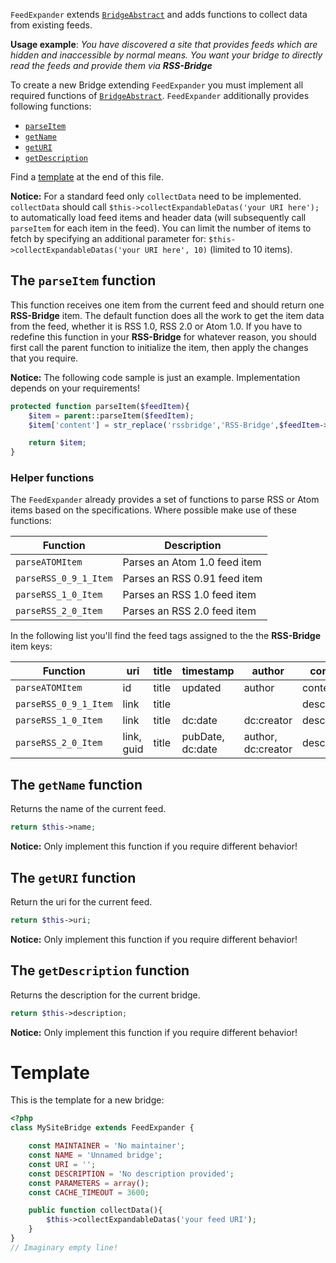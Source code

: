 `FeedExpander` extends [`BridgeAbstract`](./02_BridgeAbstract.md) and adds functions to collect data from existing feeds.

**Usage example**: _You have discovered a site that provides feeds which are hidden and inaccessible by normal means. You want your bridge to directly read the feeds and provide them via **RSS-Bridge**_

To create a new Bridge extending `FeedExpander` you must implement all required functions of [`BridgeAbstract`](./02_BridgeAbstract.md). `FeedExpander` additionally provides following functions:

* [`parseItem`](#the-parseitem-function)
* [`getName`](#the-getname-function)
* [`getURI`](#the-geturi-function)
* [`getDescription`](#the-getdescription-function)

Find a [template](#template) at the end of this file.

**Notice:** For a standard feed only `collectData` need to be implemented. `collectData` should call `$this->collectExpandableDatas('your URI here');` to automatically load feed items and header data (will subsequently call `parseItem` for each item in the feed). You can limit the number of items to fetch by specifying an additional parameter for: `$this->collectExpandableDatas('your URI here', 10)` (limited to 10 items).

## The `parseItem` function

This function receives one item from the current feed and should return one **RSS-Bridge** item.
The default function does all the work to get the item data from the feed, whether it is RSS 1.0,
RSS 2.0 or Atom 1.0. If you have to redefine this function in your **RSS-Bridge** for whatever reason,
you should first call the parent function to initialize the item, then apply the changes that you require.

**Notice:** The following code sample is just an example. Implementation depends on your requirements!

```PHP
protected function parseItem($feedItem){
    $item = parent::parseItem($feedItem);
    $item['content'] = str_replace('rssbridge','RSS-Bridge',$feedItem->content);

    return $item;
}
```

### Helper functions

The `FeedExpander` already provides a set of functions to parse RSS or Atom items based on the specifications. Where possible make use of these functions:

Function | Description
---------|------------
`parseATOMItem` | Parses an Atom 1.0 feed item
`parseRSS_0_9_1_Item` | Parses an RSS 0.91 feed item
`parseRSS_1_0_Item` | Parses an RSS 1.0 feed item
`parseRSS_2_0_Item` | Parses an RSS 2.0 feed item

In the following list you'll find the feed tags assigned to the the **RSS-Bridge** item keys:

Function | uri | title | timestamp | author | content
---------|-----|-------|-----------|--------|--------
`parseATOMItem` | id | title | updated | author | content
`parseRSS_0_9_1_Item` | link | title | | | description
`parseRSS_1_0_Item` | link | title | dc:date | dc:creator | description
`parseRSS_2_0_Item` | link, guid | title | pubDate, dc:date | author, dc:creator | description

## The `getName` function

Returns the name of the current feed.

```PHP
return $this->name;
```

**Notice:** Only implement this function if you require different behavior!

## The `getURI` function

Return the uri for the current feed.

```PHP
return $this->uri;
```

**Notice:** Only implement this function if you require different behavior!

## The `getDescription` function

Returns the description for the current bridge.

```PHP
return $this->description;
```

**Notice:** Only implement this function if you require different behavior!

# Template

This is the template for a new bridge:

```PHP
<?php
class MySiteBridge extends FeedExpander {

	const MAINTAINER = 'No maintainer';
	const NAME = 'Unnamed bridge';
	const URI = '';
	const DESCRIPTION = 'No description provided';
	const PARAMETERS = array();
	const CACHE_TIMEOUT = 3600;

    public function collectData(){
        $this->collectExpandableDatas('your feed URI');
    }
}
// Imaginary empty line!
```